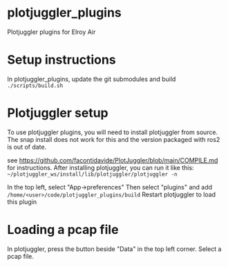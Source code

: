 # plotjuggler_plugins
Plotjuggler plugins for Elroy Air

# Setup instructions
In plotjuggler_plugins, update the git submodules and build
`./scripts/build.sh`

# Plotjuggler setup
To use plotjuggler plugins, you will need to install plotjuggler from source. The snap install does not work for this and the version packaged with ros2 is out of date.

see https://github.com/facontidavide/PlotJuggler/blob/main/COMPILE.md for instructions.
After installing plotjuggler, you can run it like this: `~/plotjuggler_ws/install/lib/plotjuggler/plotjuggler -n`

In the top left, select "App->preferences"
Then select "plugins" and add `/home/<user>/code/plotjuggler_plugins/build`
Restart plotjuggler to load this plugin

# Loading a pcap file
In plotjuggler, press the button beside "Data" in the top left corner. Select a pcap file.


